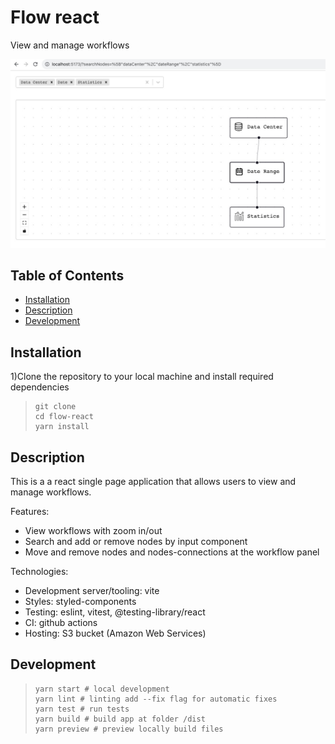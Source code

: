 # Flow react

View and manage workflows

![Image](/flow-preview.jpg "preview")

## Table of Contents

- [Installation](#installation)
- [Description](#description)
- [Development](#development)

## Installation

1)Clone the repository to your local machine and install required dependencies

> ```shell
> git clone
> cd flow-react
> yarn install
> ```

## Description

This is a a react single page application that allows users to view and manage workflows.

Features:

- View workflows with zoom in/out
- Search and add or remove nodes by input component
- Move and remove nodes and nodes-connections at the workflow panel

Technologies:

- Development server/tooling: vite
- Styles: styled-components
- Testing: eslint, vitest, @testing-library/react
- CI: github actions
- Hosting: S3 bucket (Amazon Web Services)

## Development

> ```shell
> yarn start # local development
> yarn lint # linting add --fix flag for automatic fixes
> yarn test # run tests
> yarn build # build app at folder /dist
> yarn preview # preview locally build files
> ```

